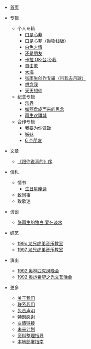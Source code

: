 -   [首页](README.md)
-   专辑

    -   个人专辑
        -   [口是心非](./albums/1997-10-16-ksxf/1997-10-16-ksxf.md)
        -   [口是心非（抛物线版）](./albums/1997-xx-xx-ksxf-parabola/1997-xx-xx-ksxf-parabola.md)
        -   [白色才情](./albums/1996-06-xx-bscq/1996-06-xx-bscq.md)
        -   [还是朋友](./albums/1995-03-27-hspy/1995-03-27-hspy.md)
        -   [卡拉 OK·台北·我](./albums/1994-08-xx-kloktbw/1994-08-xx-kloktbw.md)
        -   [自由歌](./albums/1994-01-xx-zyg/1994-01-xx-zyg.md)
        -   [大海](./albums/1992-12-xx-dh/1992-12-xx-dh.md)
        -   [张雨生创作专辑（带我去月球）](./albums/1992-02-24-zysczzj/1992-02-24-zysczzj.md)
        -   [想念我](./albums/1989-07-17-xnw/1989-07-17-xnw.md)
        -   [天天想你](./albums/1988-11-xx-ttxn/1988-11-xx-ttxn.md)
    -   纪念专辑
        -   [乐界](./albums/2022-04-13-yj/2022-04-13-yj.md)
        -   [如燕盘旋而来的思念](./albums/2008-02-27-rypxeldsn/2008-02-27-rypxeldsn.md)
        -   [雨生欢禧城](./albums/2003-10-24-yshxc/2003-10-24-yshxc.md)
    -   合作专辑
        -   [我要为你做饭](./albums/1997-10-17-wywnzf/1997-10-17-wywnzf.md)
        -   [姊妹](./albums/1996-12-13-zm/1996-12-13-zm.md)
        -   [6 个朋友](./albums/1988-05-xx-lgpy/1988-05-xx-lgpy.md)

-   文章
    -   [《跟你说真的》序](./articles/1994-0x-xx-preface-of-tell-you-the-truth.md)
-   信札
    -   情书
        -   [生日星座诗](./letters/199x-xx-xx-birthday-zodiac-poem/199x-xx-xx-birthday-zodiac-poem.md)
    -   致同事
    -   致歌迷
-   访谈
    -   [张雨生的独白 爱在淡水](./talks/1997-09-xx-monologue-love-for-tamsui/1997-09-xx-monologue-love-for-tamsui.md)
-   综艺
    -   [199x 龙兄虎弟音乐教室](./shows/199x-xx-xx-lxhdyyjs.md)
    -   [1997 龙兄虎弟音乐教室](./shows/1997-xx-xx-lxhdyyjs.md)
-   演出
    -   [1992 奥林匹克风晚会](./performances/1992-xx-xx-alpkfwh.md)
    -   [1992 奥运希望之光文艺晚会](./performances/1992-xx-xx-ayxwzgwywh.md)
-   更多
    -   [关于我们](./more/about.md)
    -   [联系我们](./more/contact.md)
    -   [免责声明](./more/disclaimer.md)
    -   [特别感谢](./more/thanks.md)
    -   [友情链接](./more/links.md)
    -   [未来计划](./more/plans.md)
    -   [资料整理指导](./more/how-to-contribute/how-to-contribute.md)
    -   [本地部署指南](./more/deploy/deploy.md)
